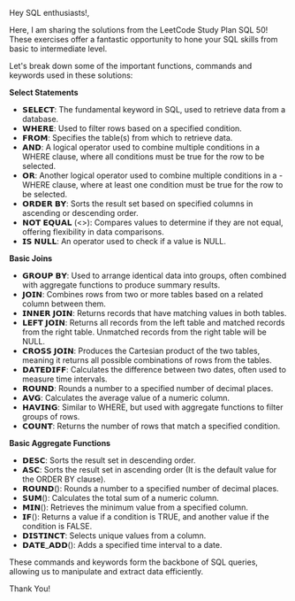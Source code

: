 Hey SQL enthusiasts!,

Here, I am sharing the solutions from the LeetCode Study Plan SQL 50! These exercises offer a fantastic opportunity to hone your SQL skills from basic to intermediate level.

Let's break down some of the important functions, commands and keywords used in these solutions:

**Select Statements**
- 𝗦𝗘𝗟𝗘𝗖𝗧: The fundamental keyword in SQL, used to retrieve data from a database.
- 𝗪𝗛𝗘𝗥𝗘: Used to filter rows based on a specified condition.
- 𝗙𝗥𝗢𝗠: Specifies the table(s) from which to retrieve data.
- 𝗔𝗡𝗗: A logical operator used to combine multiple conditions in a WHERE clause, where all conditions must be true for the row to be selected.
- 𝗢𝗥: Another logical operator used to combine multiple conditions in a - WHERE clause, where at least one condition must be true for the row to be selected.
- 𝗢𝗥𝗗𝗘𝗥 𝗕𝗬: Sorts the result set based on specified columns in ascending or descending order.
- 𝗡𝗢𝗧 𝗘𝗤𝗨𝗔𝗟 (<>): Compares values to determine if they are not equal, offering flexibility in data comparisons.
- 𝗜𝗦 𝗡𝗨𝗟𝗟: An operator used to check if a value is NULL.

**Basic Joins**
- 𝗚𝗥𝗢𝗨𝗣 𝗕𝗬: Used to arrange identical data into groups, often combined with aggregate functions to produce summary results.
- 𝗝𝗢𝗜𝗡: Combines rows from two or more tables based on a related column between them.
- 𝗜𝗡𝗡𝗘𝗥 𝗝𝗢𝗜𝗡: Returns records that have matching values in both tables.
- 𝗟𝗘𝗙𝗧 𝗝𝗢𝗜𝗡: Returns all records from the left table and matched records from the right table. Unmatched records from the right table will be NULL.
- 𝗖𝗥𝗢𝗦𝗦 𝗝𝗢𝗜𝗡: Produces the Cartesian product of the two tables, meaning it returns all possible combinations of rows from the tables.
- 𝗗𝗔𝗧𝗘𝗗𝗜𝗙𝗙: Calculates the difference between two dates, often used to measure time intervals.
- 𝗥𝗢𝗨𝗡𝗗: Rounds a number to a specified number of decimal places.
- 𝗔𝗩𝗚: Calculates the average value of a numeric column.
- 𝗛𝗔𝗩𝗜𝗡𝗚: Similar to WHERE, but used with aggregate functions to filter groups of rows.
- 𝗖𝗢𝗨𝗡𝗧: Returns the number of rows that match a specified condition.

**Basic Aggregate Functions**
- 𝗗𝗘𝗦𝗖: Sorts the result set in descending order.
- 𝗔𝗦𝗖: Sorts the result set in ascending order (It is the default value for the ORDER BY clause).
- 𝗥𝗢𝗨𝗡𝗗(): Rounds a number to a specified number of decimal places.
- 𝗦𝗨𝗠(): Calculates the total sum of a numeric column.
- 𝗠𝗜𝗡(): Retrieves the minimum value from a specified column.
- 𝗜𝗙(): Returns a value if a condition is TRUE, and another value if the condition is FALSE.
- 𝗗𝗜𝗦𝗧𝗜𝗡𝗖𝗧: Selects unique values from a column.
- 𝗗𝗔𝗧𝗘_𝗔𝗗𝗗(): Adds a specified time interval to a date.

These commands and keywords form the backbone of SQL queries, allowing us to manipulate and extract data efficiently.

Thank You!

